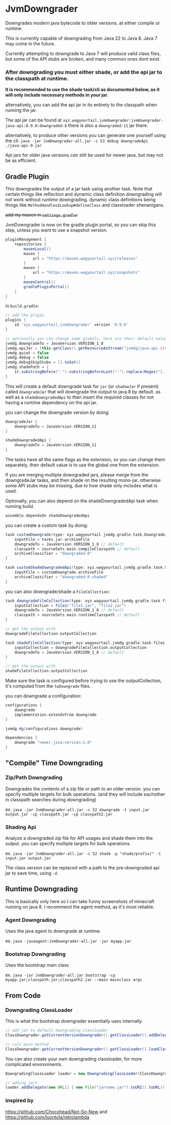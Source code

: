 # JvmDowngrader

Downgrades modern java bytecode to older versions. at either compile or runtime.

This is currently capable of downgrading from Java 22 to Java 8. Java 7 may come in the future.

Currently attempting to downgrade to Java 7 will produce valid class files, but some of the API stubs are broken, and many common ones dont exist.

### After downgrading you must  either shade, or add the api jar to the classpath at runtime.

**It is recommended to use the shade task/cli as documented below, as it will only include necessary methods in your jar.**

alternatively, you can add the api jar in its entirety to the classpath when running the jar.

The api jar can be found at `xyz.wagyourtail.jvmdowngrader:jvmdowngrader-java-api:0.9.0:downgraded-8`
there is also a `downgraded-11` jar there. 

alternatively, to produce other versions you can generate one yourself using the cli:
`java -jar JvmDowngrader-all.jar -c 53 debug downgradeApi ./java-api-9.jar`

Api jars for older java versions *can* still be used for newer java, but may not be as efficient.

## Gradle Plugin

This downgrades the output of a jar task using another task.
Note that certain things like reflection and dynamic class definition downgrading will not work without runtime
downgrading.
dynamic class definitions being things like `MethodHandles$Lookup#defineClass` and classloader shenanigans.

~~add my maven in `settings.gradle`:~~

JvmDowngrader is now on the gradle plugin portal, so you can skip this step, unless you want to use a snapshot version.

```gradle
pluginManagement {
    repositories {
        mavenLocal()
        maven {
            url = "https://maven.wagyourtail.xyz/releases"
        }
        maven {
            url = "https://maven.wagyourtail.xyz/snapshots"
        }
        mavenCentral()
        gradlePluginPortal()
    }
}
```

in `build.gradle`:

```gradle
// add the plugin
plugins {
    id 'xyz.wagyourtail.jvmdowngrader' version '0.9.0'
}

// optionally you can change some globals, here are their default values:
jvmdg.downgradeTo = JavaVersion.VERSION_1_8
jvmdg.apiJar = [this.getClass().getResourceAsStream("jvmdg/java-api-${version}.jar").writeToFile("build/jvmdg/java-api-${version}.jar")]
jvmdg.quiet = false
jvmdg.debug = false
jvmdg.debugSkipStubs = [].toSet()
jvmdg.shadePath = {
    it.substringBefore(".").substringBeforeLast("-").replace(Regex("[.;\\[/]"), "-")
}
```

This will create a default downgrade task for `jar` (or `shadowJar` if present) called `downgradeJar` that will
downgrade the output to java 8 by default.
as well as a `shadeDowngradedApi` to then insert the required classes for not having a runtime dependency on the api
jar.

you can change the downgrade version by doing:

```gradle
downgradeJar {
    downgradeTo = JavaVersion.VERSION_11
}

shadeDowngradedApi {
    downgradeTo = JavaVersion.VERSION_11
}
```

The tasks have all the same flags as the extension, so you can change them separately, 
their default value is to use the global one from the extension.

If you are merging multiple downgraded jars, please merge from the downgradeJar tasks, and then shade on the resulting mono-jar.
otherwise some API stubs may be missing, due to how shade only includes what is used.

Optionally, you can also depend on the shadeDowngradedApi task when running build.

```gradle
assemble.dependsOn shadeDowngradedApi
```

you can create a custom task by doing:

```gradle
task customDowngrade(type: xyz.wagyourtail.jvmdg.gradle.task.DowngradeJar) {
    inputFile = tasks.jar.archiveFile
    downgradeTo = JavaVersion.VERSION_1_8 // default
    classpath = sourceSets.main.compileClasspath // default
    archiveClassifier = "downgraded-8"
}

task customShadeDowngradedApi(type: xyz.wagyourtail.jvmdg.gradle.task.ShadeJar) {
    inputFile = customDowngrade.archiveFile
    archiveClassifier = "downgraded-8-shaded"
}
```

you can also downgrade/shade a `FileCollection`:

```gradle
task downgradeFileCollection(type: xyz.wagyourtail.jvmdg.gradle.task.files.DowngradeFiles) {
    inputCollection = files("file1.jar", "file2.jar")
    downgradeTo = JavaVersion.VERSION_1_8 // default
    classpath = sourceSets.main.runtimeClasspath // default
}

// get the output with
downgradeFileCollection.outputCollection

task shadeFileCollection(type: xyz.wagyourtail.jvmdg.gradle.task.files.ShadeFiles) {
    inputCollection = downgradeFileCollection.outputCollection
    downgradeTo = JavaVersion.VERSION_1_8 // default
}

// get the output with
shadeFileCollection.outputCollection
```

Make sure the task is configured before trying to use the outputCollection,
it's computed from the `toDowngrade` files.

you can downgrade a configuration:

```gradle
configurations {
    downgrade
    implementation.extendsFrom downgrade
}

jvmdg.dg(configurations.downgrade)

dependencies {
    downgrade "newer.java:version:1.0"
}

```

## "Compile" Time Downgrading

### Zip/Path Downgrading

Downgrades the contents of a zip file or path to an older version.
you can specify multiple targets for bulk operations. (and they will include eachother in classpath searches during
downgrading)

ex. `java -jar JvmDowngrader-all.jar -c 52 downgrade -t input.jar output.jar -cp classpath.jar -cp classpath2.jar`

### Shading Api

Analyze a downgraded zip file for API usages and shade them into the output.
you can specify multiple targets for bulk operations.

ex. `java -jar JvmDowngrader-all.jar -c 52 shade -p "shade/prefix/" -t input.jar output.jar`

The class version can be replaced with a path to the pre-downgraded api jar to save time, using `-d`.

## Runtime Downgrading

This is basically only here so I can take funny screenshots of minecraft running on java 8.
I recommend the agent method, as it's most reliable.

### Agent Downgrading

Uses the java agent to downgrade at runtime.

ex. `java -javaagent:JvmDowngrader-all.jar -jar myapp.jar`

### Bootstrap Downgrading

Uses the bootstrap main class

ex. `java -jar JvmDowngrader-all.jar bootstrap -cp myapp.jar;classpath.jar;classpath2.jar --main mainclass args`

## From Code

### Downgrading ClassLoader

This is what the bootstrap downgrader essentially uses internally.

```groovy
// add jar to default downgrading classloader
ClassDowngrader.getCurrentVersionDowngrader().getClassLoader().addDelegate(new URL[] { new File("jarname.jar").toURI().toURL() });

// call main method
ClassDowngrader.getCurrentVersionDowngrader().getClassLoader().loadClass("mainclass").getMethod("main", String[].class).invoke(null, new Object[] { new String[] { "args" } });
```

You can also create your own downgrading classloader, for more complicated environments.

```groovy
DowngradingClassLoader loader = new DowngradingClassLoader(ClassDowngrader.getCurrentVersionDowngrader(), parent);

// adding jars
loader.addDelegate(new URL[] { new File("jarname.jar").toURI().toURL() });
```

### inspired by

https://github.com/Chocohead/Not-So-New and https://github.com/luontola/retrolambda
